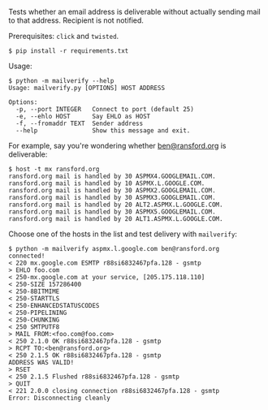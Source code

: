 Tests whether an email address is deliverable without actually sending mail to
that address.  Recipient is not notified.

Prerequisites: `click` and `twisted`.

    $ pip install -r requirements.txt

Usage:

    $ python -m mailverify --help
    Usage: mailverify.py [OPTIONS] HOST ADDRESS

    Options:
      -p, --port INTEGER   Connect to port (default 25)
      -e, --ehlo HOST      Say EHLO as HOST
      -f, --fromaddr TEXT  Sender address
      --help               Show this message and exit.

For example, say you're wondering whether ben@ransford.org is deliverable:

    $ host -t mx ransford.org
    ransford.org mail is handled by 30 ASPMX4.GOOGLEMAIL.COM.
    ransford.org mail is handled by 10 ASPMX.L.GOOGLE.COM.
    ransford.org mail is handled by 30 ASPMX2.GOOGLEMAIL.COM.
    ransford.org mail is handled by 30 ASPMX3.GOOGLEMAIL.COM.
    ransford.org mail is handled by 20 ALT2.ASPMX.L.GOOGLE.COM.
    ransford.org mail is handled by 30 ASPMX5.GOOGLEMAIL.COM.
    ransford.org mail is handled by 20 ALT1.ASPMX.L.GOOGLE.COM.

Choose one of the hosts in the list and test delivery with `mailverify`:

    $ python -m mailverify aspmx.l.google.com ben@ransford.org
    connected!
    < 220 mx.google.com ESMTP r88si6832467pfa.128 - gsmtp
    > EHLO foo.com
    < 250-mx.google.com at your service, [205.175.118.110]
    < 250-SIZE 157286400
    < 250-8BITMIME
    < 250-STARTTLS
    < 250-ENHANCEDSTATUSCODES
    < 250-PIPELINING
    < 250-CHUNKING
    < 250 SMTPUTF8
    > MAIL FROM:<foo.com@foo.com>
    < 250 2.1.0 OK r88si6832467pfa.128 - gsmtp
    > RCPT TO:<ben@ransford.org>
    < 250 2.1.5 OK r88si6832467pfa.128 - gsmtp
    ADDRESS WAS VALID!
    > RSET
    < 250 2.1.5 Flushed r88si6832467pfa.128 - gsmtp
    > QUIT
    < 221 2.0.0 closing connection r88si6832467pfa.128 - gsmtp
    Error: Disconnecting cleanly
